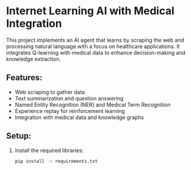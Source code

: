 # Internet Learning AI with Medical Integration

This project implements an AI agent that learns by scraping the web and processing natural language with a focus on healthcare applications. It integrates Q-learning with medical data to enhance decision-making and knowledge extraction.

## Features:
- Web scraping to gather data
- Text summarization and question answering
- Named Entity Recognition (NER) and Medical Term Recognition
- Experience replay for reinforcement learning
- Integration with medical data and knowledge graphs

## Setup:
1. Install the required libraries:
   ```bash
   pip install -r requirements.txt
